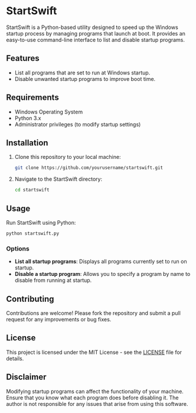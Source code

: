 # StartSwift

StartSwift is a Python-based utility designed to speed up the Windows startup process by managing programs that launch at boot. It provides an easy-to-use command-line interface to list and disable startup programs.

## Features

- List all programs that are set to run at Windows startup.
- Disable unwanted startup programs to improve boot time.

## Requirements

- Windows Operating System
- Python 3.x
- Administrator privileges (to modify startup settings)

## Installation

1. Clone this repository to your local machine:
   ```bash
   git clone https://github.com/yourusername/startswift.git
   ```
2. Navigate to the StartSwift directory:
   ```bash
   cd startswift
   ```

## Usage

Run StartSwift using Python:

```bash
python startswift.py
```

### Options

- **List all startup programs**: Displays all programs currently set to run on startup.
- **Disable a startup program**: Allows you to specify a program by name to disable from running at startup.

## Contributing

Contributions are welcome! Please fork the repository and submit a pull request for any improvements or bug fixes.

## License

This project is licensed under the MIT License - see the [LICENSE](LICENSE) file for details.

## Disclaimer

Modifying startup programs can affect the functionality of your machine. Ensure that you know what each program does before disabling it. The author is not responsible for any issues that arise from using this software.
